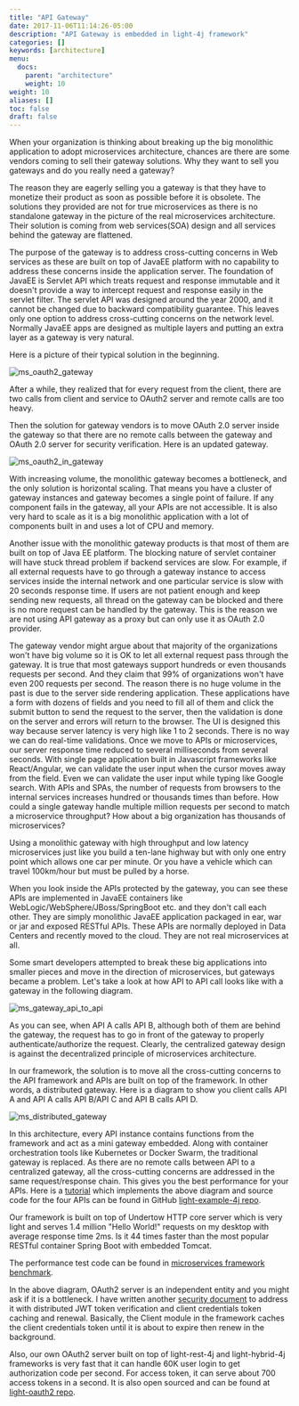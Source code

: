 ```yaml
---
title: "API Gateway"
date: 2017-11-06T11:14:26-05:00
description: "API Gateway is embedded in light-4j framework"
categories: []
keywords: [architecture]
menu:
  docs:
    parent: "architecture"
    weight: 10
weight: 10
aliases: []
toc: false
draft: false
---
```


When your organization is thinking about breaking up the big monolithic application to adopt microservices architecture, chances are there are some vendors coming to sell their gateway solutions. Why they want to sell you gateways and do you really need a gateway?

The reason they are eagerly selling you a gateway is that they have to monetize their product as soon as possible before it is obsolete. The solutions they provided are not for true microservices as there is no standalone gateway in the picture of the real microservices architecture. Their solution is coming from web services(SOA) design and all services behind the gateway are flattened.

The purpose of the gateway is to address cross-cutting concerns in Web services as these are built on top of JavaEE platform with no capability to address these concerns inside the application server. The foundation of JavaEE is Servlet API which treats request and response immutable and it doesn't provide a way to intercept request and response easily in the servlet filter. The servlet API was designed around the year 2000, and it cannot be changed due to backward compatibility guarantee. This leaves only one option to address cross-cutting concerns on the network level. Normally JavaEE apps are designed as multiple layers and putting an extra layer as a gateway is very natural. 

Here is a picture of their typical solution in the beginning.

![ms_oauth2_gateway](/images/ms_oauth2_gateway.png)

After a while, they realized that for every request from the client, there are two calls from client and service to OAuth2 server and remote calls are too heavy.

Then the solution for gateway vendors is to move OAuth 2.0 server inside the gateway so that there are no remote calls between the gateway and OAuth 2.0 server for security verification. Here is an updated gateway.

![ms_oauth2_in_gateway](/images/ms_oauth2_in_gateway.png)

With increasing volume, the monolithic gateway becomes a bottleneck, and the only solution is horizontal scaling. That means you have a cluster of gateway instances and gateway becomes a single point of failure. If any component fails in the gateway, all your APIs are not accessible. It is also very hard to scale as it is a big monolithic application with a lot of components built in and uses a lot of CPU and memory. 

Another issue with the monolithic gateway products is that most of them are built on top of Java EE platform. The blocking nature of servlet container will have stuck thread problem if backend services are slow. For example, if all external requests have to go through a gateway instance to access services inside the internal network and one particular service is slow with 20 seconds response time. If users are not patient enough and keep sending new requests, all thread on the gateway can be blocked and there is no more request can be handled by the gateway. This is the reason we are not using API gateway as a proxy but can only use it as OAuth 2.0 provider. 

The gateway vendor might argue about that majority of the organizations won't have big volume so it is OK to let all external request pass through the gateway. It is true that most gateways support hundreds or even thousands requests per second. And they claim that 99% of organizations won't have even 200 requests per second.  The reason there is no huge volume in the past is due to the server side rendering application. These applications have a form with dozens of fields and you need to fill all of them and click the submit button to send the request to the server, then the validation is done on the server and errors will return to the browser. The UI is designed this way because server latency is very high like 1 to 2 seconds. There is no way we can do real-time validations. Once we move to APIs or microservices, our server response time reduced to several milliseconds from several seconds. With single page application built in Javascript frameworks like React/Angular, we can validate the user input when the cursor moves away from the field. Even we can validate the user input while typing like Google search. With APIs and SPAs, the number of requests from browsers to the internal services increases hundred or thousands times than before. How could a single gateway handle multiple million requests per second to match a microservice throughput? How about a big organization has thousands of microservices?

Using a monolithic gateway with high throughput and low latency microservices just like you build a ten-lane highway but with only one entry point which allows one car per minute. Or you have a vehicle which can travel 100km/hour but must be pulled by a horse. 

When you look inside the APIs protected by the gateway, you can see these APIs are implemented in JavaEE containers like WebLogic/WebSphere/JBoss/SpringBoot etc. and they don't call each other. They are simply monolithic JavaEE application packaged in ear, war or jar and exposed RESTful APIs. These APIs are normally deployed in Data Centers and recently moved to the cloud. They are not real microservices at all. 

Some smart developers attempted to break these big applications into smaller pieces and move in the direction of microservices, but gateways became a problem. Let's take a look at how API to API call looks like with a gateway in the following diagram.

![ms_gateway_api_to_api](/images/ms_gateway_api_to_api.png)

As you can see, when API A calls API B, although both of them are behind the gateway, the request has to go in front of the gateway to properly authenticate/authorize the request. Clearly, the centralized gateway design is against the decentralized principle of microservices architecture.

In our framework, the solution is to move all the cross-cutting concerns to the API framework and APIs are built on top of the framework. In other words, a distributed gateway. Here is a diagram to show you client calls API A and API A calls API B/API C and API B calls API D. 

![ms_distributed_gateway](/images/ms_distributed_gateway.png)


In this architecture, every API instance contains functions from the framework and act as a mini gateway embedded. Along with container orchestration tools like Kubernetes or Docker Swarm, the traditional gateway is replaced. As there are no remote calls between API to a centralized gateway, all the cross-cutting concerns are addressed in the same request/response chain. This gives you the best performance for your APIs. Here is a [tutorial][] which implements the above diagram and source code for the four APIs can be found in GitHub [light-example-4j repo][].

Our framework is built on top of Undertow HTTP core server which is very light and serves 1.4 million "Hello World!" requests on my desktop with average response time 2ms. Is it 44 times faster than the most popular RESTful container Spring Boot with embedded Tomcat.

The performance test code can be found in [microservices framework benchmark][].

In the above diagram, OAuth2 server is an independent entity and you might ask if it is a bottleneck. I have written another [security document][] to address it with distributed JWT token verification and client credentials token caching and renewal. Basically, the Client module in the framework caches the client credentials token until it is about to expire then renew in the background. 

Also, our own OAuth2 server built on top of light-rest-4j and light-hybrid-4j frameworks is very fast that it can handle 60K user login to get authorization code per second. For access token, it can serve about 700 access tokens in a second. It is also open sourced and can be found at [light-oauth2 repo][].

[tutorial]: /tutorial/rest/swagger/ms-chain/
[light-example-4j repo]: https://github.com/networknt/light-example-4j
[microservices framework benchmark]: https://github.com/networknt/microservices-framework-benchmark
[security document]: /architecture/security/
[light-oauth2 repo]: https://github.com/networknt/light-oauth2
